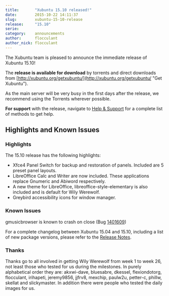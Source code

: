 ```yaml
---
title:       "Xubuntu 15.10 released!"
date:        2015-10-22 14:11:37
slug:        xubuntu-15-10-release
release:     "15.10"
serie:       
category:    announcements
author:      flocculant
author_nick: flocculant
---
```


The Xubuntu team is pleased to announce the immediate release of Xubuntu 15.10!

The **release is available for download** by torrents and direct downloads from [http://xubuntu.org/getxubuntu/](http://xubuntu.org/getxubuntu/ "Get Xubuntu").

As the main server will be very busy in the first days after the release, we recommend using the Torrents wherever possible.

**For support** with the release, navigate to [Help &amp; Support](http://xubuntu.org/help/ "Help & Support") for a complete list of methods to get help.

Highlights and Known Issues
---------------------------

### Highlights

The 15.10 release has the following highlights:

- Xfce4 Panel Switch for backup and restoration of panels. Included are 5 preset panel layouts.
- LibreOffice Calc and Writer are now included. These applications replace Gnumeric and Abiword respectively.
- A new theme for LibreOffice, libreoffice-style-elementary is also included and is default for Wily Werewolf.
- Greybird accessibility icons for window manager.

### Known Issues

gmusicbrowser is known to crash on close (Bug [1401609](https://bugs.launchpad.net/ubuntu/+source/gmusicbrowser/+bug/1401609))

For a complete changelog between Xubuntu 15.04 and 15.10, including a list of new package versions, please refer to the [Release Notes](https://wiki.ubuntu.com/WilyWerewolf/FinalRelease/Xubuntu "Xubuntu 15.10 Release Notes").

### Thanks

Thanks go to all involved in getting Wily Werewolf from week 1 to week 26, not least those who tested for us during the milestones. In purely alphabetical order they are: akxwi-dave, bluesabre, dkessel, flexiondotorg, flocculant, irihapeti, jeremy9856, jjfrv8, mexchip, paulw2u, petter-c, phillw, skellat and slickymaster. In addition there were people who tested the daily images for us.
